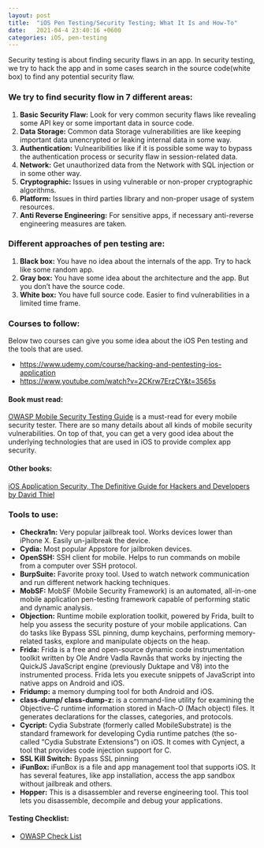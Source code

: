 ```yaml
---
layout: post
title:  "iOS Pen Testing/Security Testing; What It Is and How-To"
date:   2021-04-4 23:40:16 +0600
categories: iOS, pen-testing
---
```


Security testing is about finding security flaws in an app. In security testing, we try to hack the app and in some cases search in the source code(white box) to find any potential security flaw.

### We try to find security flow in 7 different areas:
1. **Basic Security Flaw:** Look for very common security flaws like revealing some API key or some important data in source code.
2. **Data Storage:** Common data Storage vulnerabilities are like keeping important data unencrypted or leaking internal data in some way.
3. **Authentication:** Vulnearibilities like if it is possible some way to bypass the authentication process or security flaw in session-related data.
4. **Network:** Get unauthorized data from the Network with SQL injection or in some other way.
5. **Cryptographic:** Issues in using vulnerable or non-proper cryptographic algorithms.
6. **Platform:** Issues in third parties library and non-proper usage of system resources.
7. **Anti Reverse Engineering:** For sensitive apps, if necessary anti-reverse engineering measures are taken.

### Different approaches of pen testing are:
1. **Black box:** You have no idea about the internals of the app. Try to hack like some random app.
2. **Gray box:** You have some idea about the architecture and the app. But you don’t have the source code.
3. **White box:** You have full source code. Easier to find vulnerabilities in a limited time frame.

### Courses to follow:
Below two courses can give you some idea about the iOS Pen testing and the tools that are used.
* <https://www.udemy.com/course/hacking-and-pentesting-ios-application>
* <https://www.youtube.com/watch?v=2CKrw7ErzCY&t=3565s>

#### Book must read: 
[OWASP Mobile Security Testing Guide](https://github.com/OWASP/owasp-mstg) is a must-read for every mobile security tester. There are so many details about all kinds of mobile security vulnerabilities. On top of that, you can get a very good idea about the underlying technologies that are used in iOS to provide complex app security. 

#### Other books:
[iOS Application Security, The Definitive Guide for Hackers and Developers by David Thiel](https://nostarch.com/iossecurity)


### Tools to use:
* **Checkra1n:** Very popular jailbreak tool. Works devices lower than iPhone X. Easily un-jailbreak the device.
* **Cydia:** Most popular Appstore for jailbroken devices.
* **OpenSSH:** SSH client for mobile. Helps to run commands on mobile from a computer over SSH protocol.
* **BurpSuite:** Favorite proxy tool. Used to watch network communication and run different network hacking techniques.
* **MobSF:** MobSF (Mobile Security Framework) is an automated, all-in-one mobile application pen-testing framework capable of performing static and dynamic analysis.
* **Objection:** Runtime mobile exploration toolkit, powered by Frida, built to help you assess the security posture of your mobile applications. Can do tasks like Bypass SSL pinning, dump keychains, performing memory-related tasks, explore and manipulate objects on the heap.
* **Frida:** Frida is a free and open-source dynamic code instrumentation toolkit written by Ole André Vadla Ravnås that works by injecting the QuickJS JavaScript engine (previously Duktape and V8) into the instrumented process. Frida lets you execute snippets of JavaScript into native apps on Android and iOS.
* **Fridump:** a memory dumping tool for both Android and iOS.
* **class-dump/ class-dump-z:** is a command-line utility for examining the Objective-C runtime information stored in Mach-O (Mach object) files. It generates declarations for the classes, categories, and protocols.
* **Cycript:** Cydia Substrate (formerly called MobileSubstrate) is the standard framework for developing Cydia runtime patches (the so-called “Cydia Substrate Extensions”) on iOS. It comes with Cynject, a tool that provides code injection support for C.
* **SSL Kill Switch:** Bypass SSL pinning
* **iFunBox:** iFunBox is a file and app management tool that supports iOS. It has several features, like app installation, access the app sandbox without jailbreak and others.
* **Hopper:** This is a disassembler and reverse engineering tool. This tool lets you disassemble, decompile and debug your applications.

#### Testing Checklist:
* [OWASP Check List](https://github.com/OWASP/owasp-mstg/releases)